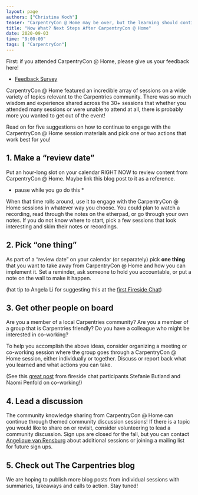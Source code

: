 ```yaml
---
layout: page
authors: ["Christina Koch"]
teaser: "CarpentryCon @ Home may be over, but the learning should continue."
title: "Now What? Next Steps After CarpentryCon @ Home"
date: 2020-09-03
time: "9:00:00"
tags: [ "CarpentryCon"]
---
```


First: if you attended CarpentryCon @ Home, please give us your feedback here!
* [Feedback Survey](https://carpentries.typeform.com/to/r68CN8Ip)

CarpentryCon @ Home featured an incredible array of sessions on a wide variety of topics relevant to the Carpentries community. There was so much wisdom and experience shared across the 30+ sessions that whether you attended many sessions or were unable to attend at all, there is probably more you wanted to get out of the event!

Read on for five suggestions on how to continue to engage with the CarpentryCon @ Home session materials and pick one or two actions that work best for you!

## 1. Make a “review date”

Put an hour-long slot on your calendar RIGHT NOW to review content from CarpentryCon @ Home. Maybe link this blog post to it as a reference.

* pause while you go do this *

When that time rolls around, use it to engage with the CarpentryCon @ Home sessions in whatever way you choose. You could plan to watch a recording, read through the notes on the etherpad, or go through your own notes. If you do not know where to start, pick a few sessions that look interesting and skim their notes or recordings.

## 2.  Pick “one thing”

As part of a “review date” on your calendar (or separately) pick **one thing** that you want to take away from CarpentryCon @ Home and how you can implement it. Set a reminder, ask someone to hold you accountable, or put a note on the wall to make it happen.

(hat tip to Angela Li for suggesting this at the [first Fireside Chat](https://youtu.be/54SCfygtp5U?t=4724))

## 3.  Get other people on board

Are you a member of a local Carpentries community? Are you a member of a group that is Carpentries friendly? Do you have a colleague who might be interested in co-working?

To help you accomplish the above ideas, consider organizing a meeting or co-working session where the group goes through a CarpentryCon @ Home session, either individually or together. Discuss or report back what you learned and what actions you can take.  

(See this [great post](https://www.cscce.org/2020/02/04/online-co-working-partnerships-are-community-of-practice-in-action/) from fireside chat participants Stefanie Butland and Naomi Penfold on co-working!)

## 4. Lead a discussion

The community knowledge sharing from CarpentryCon @ Home can continue through themed community discussion sessions! If there is a topic you would like to share on or revisit, consider volunteering to lead a community discussion. Sign ups are closed for the fall, but you can contact [Angelique van Rensburg](mailto:angelique@carpentries.org) about additional sessions or joining a mailing list for future sign ups.

## 5. Check out The Carpentries blog

We are hoping to publish more blog posts from individual sessions with summaries, takeaways and calls to action. Stay tuned!
